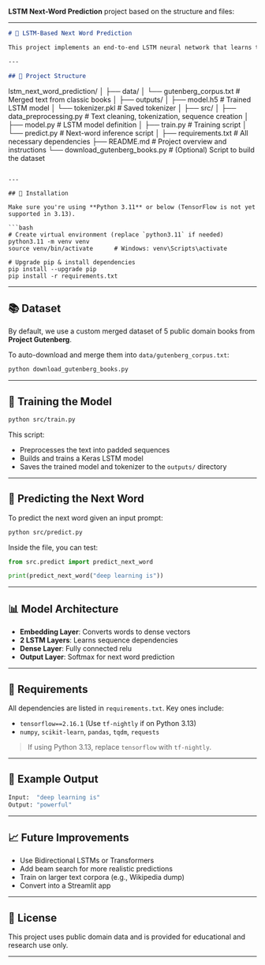 **LSTM Next-Word Prediction** project based on the structure and files:

---

```markdown
# 🧠 LSTM-Based Next Word Prediction

This project implements an end-to-end LSTM neural network that learns to predict the **next word** in a sentence based on a custom text corpus. It's built using TensorFlow/Keras and includes all stages from data preprocessing to model inference.

---

## 📁 Project Structure

```

lstm\_next\_word\_prediction/
│
├── data/
│   └── gutenberg\_corpus.txt         # Merged text from classic books
│
├── outputs/
│   ├── model.h5                     # Trained LSTM model
│   └── tokenizer.pkl                # Saved tokenizer
│
├── src/
│   ├── data\_preprocessing.py        # Text cleaning, tokenization, sequence creation
│   ├── model.py                     # LSTM model definition
│   ├── train.py                     # Training script
│   └── predict.py                   # Next-word inference script
│
├── requirements.txt                 # All necessary dependencies
├── README.md                        # Project overview and instructions
└── download\_gutenberg\_books.py      # (Optional) Script to build the dataset

````

---

## 🔧 Installation

Make sure you're using **Python 3.11** or below (TensorFlow is not yet supported in 3.13).

```bash
# Create virtual environment (replace `python3.11` if needed)
python3.11 -m venv venv
source venv/bin/activate      # Windows: venv\Scripts\activate

# Upgrade pip & install dependencies
pip install --upgrade pip
pip install -r requirements.txt
````

---

## 📚 Dataset

By default, we use a custom merged dataset of 5 public domain books from **Project Gutenberg**.

To auto-download and merge them into `data/gutenberg_corpus.txt`:

```bash
python download_gutenberg_books.py
```

---

## 🚀 Training the Model

```bash
python src/train.py
```

This script:

* Preprocesses the text into padded sequences
* Builds and trains a Keras LSTM model
* Saves the trained model and tokenizer to the `outputs/` directory

---

## 🔮 Predicting the Next Word

To predict the next word given an input prompt:

```bash
python src/predict.py
```

Inside the file, you can test:

```python
from src.predict import predict_next_word

print(predict_next_word("deep learning is"))
```

---

## 📊 Model Architecture

* **Embedding Layer**: Converts words to dense vectors
* **2 LSTM Layers**: Learns sequence dependencies
* **Dense Layer**: Fully connected relu
* **Output Layer**: Softmax for next word prediction

---

## 📌 Requirements

All dependencies are listed in `requirements.txt`. Key ones include:

* `tensorflow==2.16.1` (Use `tf-nightly` if on Python 3.13)
* `numpy`, `scikit-learn`, `pandas`, `tqdm`, `requests`

> If using Python 3.13, replace `tensorflow` with `tf-nightly`.

---

## 🧪 Example Output

```bash
Input:  "deep learning is"
Output: "powerful"
```

---

## 📈 Future Improvements

* Use Bidirectional LSTMs or Transformers
* Add beam search for more realistic predictions
* Train on larger text corpora (e.g., Wikipedia dump)
* Convert into a Streamlit app

---

## 📜 License

This project uses public domain data and is provided for educational and research use only.

---

